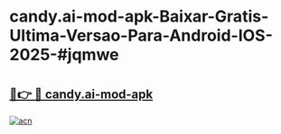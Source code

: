 # candy.ai-mod-apk-Baixar-Gratis-Ultima-Versao-Para-Android-IOS-2025-#jqmwe

# <h2><a href="https://ainizakaria.my?title=candy.ai-mod-apk&ref=24M">🔗👉 🔴 candy.ai-mod-apk</a></h2>

[![acn](https://github.com/user-attachments/assets/0f9c940e-d8b0-45ae-aac7-cd30a18b3e1c)](https://ainizakaria.my?title=candy.ai-mod-apk&ref=24M)

